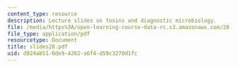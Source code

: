 ```yaml
---
content_type: resource
description: Lecture slides on toxins and diagnostic microbiology.
file: /media/https%3A/open-learning-course-data-rc.s3.amazonaws.com/20-106j-systems-microbiology-fall-2006/d924ab516de94262a6f4d59c3270d1fc_slides20.pdf
file_type: application/pdf
resourcetype: Document
title: slides20.pdf
uid: d924ab51-6de9-4262-a6f4-d59c3270d1fc
---
```

